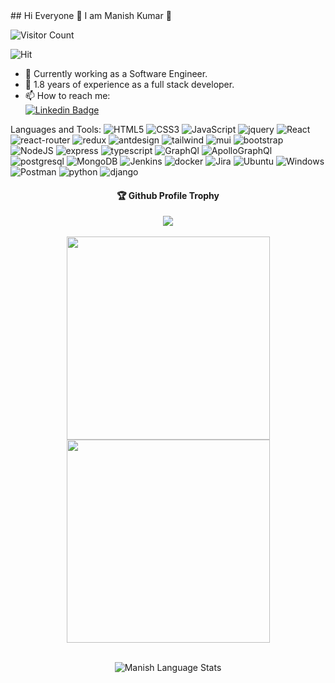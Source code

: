 <div>
## Hi Everyone 👋 I am Manish Kumar 🔭  

<!-- Visitor count badge -->
![Visitor Count](https://komarev.com/ghpvc/?username=DevManishKumar&color=brightgreen)

<!-- Hits counter badge -->
<img alt="Hit" src="https://hits.seeyoufarm.com/api/count/incr/badge.svg?url=https%3A%2F%2Fgithub.com%2FDevManishKumar" />

- 💪 Currently working as a Software Engineer.  
- 💼 1.8 years of experience as a full stack developer.  
- 📫 How to reach me:  
  [![Linkedin Badge](https://img.shields.io/badge/-Manish-blue?style=flat-square&logo=Linkedin&logoColor=white&link=https://www.linkedin.com/in/devmanishkumar-0a9769aa/)](https://www.linkedin.com/in/devmanishkumar-0a9769aa/)


 

 Languages and Tools: 
 <img alt="HTML5" src="https://img.shields.io/badge/html5-%23E34F26.svg?style=flat-square&logo=html5&logoColor=white"/> 
 <img alt="CSS3" src="https://img.shields.io/badge/css3-%231572B6.svg?style=flat-square&logo=css3&logoColor=white"/> 
 <img alt="JavaScript" src="https://img.shields.io/badge/JavaScript-ED8B00?style=flat-square&logo=javascript&logoColor=white"/> 
 <img alt="jquery" src="https://img.shields.io/badge/jQuery-0769AD?style=flat-square&logo=jquery&logoColor=white"/> 
 <img alt="React" src="https://img.shields.io/badge/react-%2320232a.svg?style=flat-square&logo=react&logoColor=%2361DAFB"/>
 <img alt="react-router" src="https://img.shields.io/badge/React_Router-CA4245?style=for-the-badge&logo=react-router&logoColor=white"/>
 <img alt="redux" src="https://img.shields.io/badge/Redux-593D88?style=for-the-badge&logo=redux&logoColor=white"/>
 <img alt="antdesign" src="https://img.shields.io/badge/Ant%20Design-1890FF?style=flat-square&logo=antdesign&logoColor=%2361DAFB"/>
 <img alt="tailwind" src="https://img.shields.io/badge/Tailwind_CSS-38B2AC?style=for-the-badge&logo=tailwind-css&logoColor=white"/>
 <img alt="mui" src="https://img.shields.io/badge/Material--UI-0081CB?style=for-the-badge&logo=material-ui&logoColor=white"/>
 <img alt="bootstrap" src="https://img.shields.io/badge/Bootstrap-563D7C?style=for-the-badge&logo=bootstrap&logoColor=white"/>
 <img alt="NodeJS" src="https://img.shields.io/badge/node.js-%2343853D.svg?style=flat-square&logo=node-dot-js&logoColor=white"/> 
 <img alt="express" src="https://img.shields.io/badge/Express.js-000000?style=flat-square&logo=express&logoColor=white"/> 
 <img alt="typescript" src="https://img.shields.io/badge/TypeScript-007ACC?style=for-the-badge&logo=typescript&logoColor=white" />
 <img alt="GraphQl" src="https://img.shields.io/badge/Apollo%20GraphQL-311C87?style=flat-square&logo=Apollo%20GraphQL&logoColor=white"/> 
 <img alt="ApolloGraphQl" src="https://img.shields.io/badge/GraphQl-E10098?style=flat-square&logo=graphql&logoColor=white"/> 
 <img alt="postgresql" src="https://img.shields.io/badge/PostgreSQL-316192?style=flat-square&logo=postgresql&logoColor=white"/> 
 <img alt="MongoDB" src ="https://img.shields.io/badge/MongoDB-%234ea94b.svg?style=flat-square&logo=mongodb&logoColor=white"/>
 <img alt="Jenkins" src ="https://img.shields.io/badge/Jenkins-D24939?style=flat-square&logo=Jenkins&logoColor=white"/> 
 <img alt="docker" src ="https://img.shields.io/badge/Docker-2CA5E0?style=flat-square&logo=docker&logoColor=white"/> 
 <img alt="Jira" src ="https://img.shields.io/badge/Jira-0052CC?style=flat-square&logo=Jira&logoColor=white"/>
 <img alt="Ubuntu" src ="https://img.shields.io/badge/Ubuntu-E95420?style=flat-square&logo=ubuntu&logoColor=white"/>
 <img alt="Windows" src ="https://img.shields.io/badge/Windows-0078D6?style=flat-square&logo=windows&logoColor=white"/>
 <img alt="Postman" src ="https://img.shields.io/badge/Postman-FF6C37?style=flat-square&logo=postman&logoColor=white"/>
 <img alt="python" src ="https://img.shields.io/badge/Python-14354C?style=for-the-badge&logo=python&logoColor=white"/>
 <img alt="django" src ="https://img.shields.io/badge/Django-092E20?style=for-the-badge&logo=django&logoColor=white"/>
 
 
 <div align="center">
  <h4>🏆 Github Profile Trophy</h4>
    <img src="https://github-profile-trophy.vercel.app/?username=devmanishkumar&column=5"/>
 <div/>
  <br/>
 
  
<!-- <a href="https://github.com/devmanishkumar">
 <img align="center" width=300  src="https://github-readme-stats.vercel.app/api/top-langs/?username=devmanishkumar&theme=dracula&langs_count=4" />
 </a> -->
 <div align="center">
     <a href="https://github.com/devmanishkumar">
       <img align="center" width=325 src="https://github-readme-stats.vercel.app/api?username=devmanishkumar&count_private=true&theme=dracula" /> 
     </a>
 <a href="https://github.com/devmanishkumar">
  <img align="center" width=325 src="https://github-readme-streak-stats.herokuapp.com/?user=devmanishkumar&theme=dracula" />
  </a>
 <div/>
  <br/>
  
  <div align="center">
   
  ![Manish Language Stats](https://github-readme-stats.vercel.app/api/top-langs/?username=devmanishkumar&layout=compact&theme=radical)

<!--     <div/>    -->
  <br/>
     
  <div/>
 

<!--
**devmanishkumar/devmanishkumar** is a ✨ _special_ ✨ repository because its `README.md` (this file) appears on your GitHub profile.

Here are some ideas to get you started:

- 🔭 I’m currently working on ...
- 🌱 I’m currently learning ...
- 👯 I’m looking to collaborate on ...
- 🤔 I’m looking for help with ...
- 💬 Ask me about ...
- 📫 How to reach me: ...
- 😄 Pronouns: ...
- ⚡ Fun fact: ...
-->
